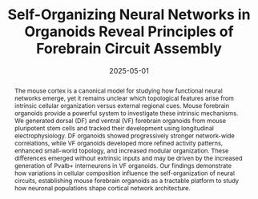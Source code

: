 ---
title: Self-Organizing Neural Networks in Organoids Reveal Principles of Forebrain
  Circuit Assembly

# Authors
# A YAML list of author names
# If you created a profile for a user (e.g. the default `admin` user at `content/authors/admin/`), 
# write the username (folder name) here, and it will be replaced with their full name and linked to their profile.
authors:
- Sebastian Hernandez
- Hunter E. Schweiger
- Isabel Cline
- Gregory A. Kaurala
- Ash Robbins
- Daniel Solis
- Jinghui Geng
- Tjitse van der Molen
- Francisco Reyes
- Chinweike Norman Asogwa
- Kateryna Voitiuk
- Mattia Chini
- Marco Rolandi
- Sofie R. Salama
- Bradley M. Colquitt
- Tal Sharf
- David Haussler
- Mircea Teodorescu
- Mohammed A. Mostajo-Radji

# Author notes (such as 'Equal Contribution')
# A YAML list of notes for each author in the above `authors` list
author_notes: []

date: '2025-05-01'

doi: https://doi.org/10.1101/2025.05.01.651773

# Date to publish webpage (NOT necessarily Bibtex publication's date).
publishDate: '2025-07-30T09:57:39.137011Z'

# Publication type.
# A single CSL publication type but formatted as a YAML list (for Hugo requirements).
publication_types:
- manuscript

# Publication name and optional abbreviated publication name.
publication: 'bioRxiv'
publication_short: ''

abstract: The mouse cortex is a canonical model for studying how functional neural
  networks emerge, yet it remains unclear which topological features arise from intrinsic
  cellular organization versus external regional cues. Mouse forebrain organoids provide
  a powerful system to investigate these intrinsic mechanisms. We generated dorsal
  (DF) and ventral (VF) forebrain organoids from mouse pluripotent stem cells and
  tracked their development using longitudinal electrophysiology. DF organoids showed
  progressively stronger network-wide correlations, while VF organoids developed more
  refined activity patterns, enhanced small-world topology, and increased modular
  organization. These differences emerged without extrinsic inputs and may be driven
  by the increased generation of Pvalb+ interneurons in VF organoids. Our findings
  demonstrate how variations in cellular composition influence the self-organization
  of neural circuits, establishing mouse forebrain organoids as a tractable platform
  to study how neuronal populations shape cortical network architecture.

# Summary. An optional shortened abstract.
summary: ''

tags: []

# Display this page in a list of Featured pages?
featured: false

# Links
url_pdf: ''
url_code: ''
url_dataset: ''
url_poster: ''
url_project: ''
url_slides: ''
url_source: ''
url_video: ''



# Publication image
# Add an image named `featured.jpg/png` to your page's folder then add a caption below.
image:
  caption: 'Ventral and dorsal forebrain organoids have very different network structures'

# Associated Projects (optional).
#   Associate this publication with one or more of your projects.
#   Simply enter your project's folder or file name without extension.
#   E.g. `projects: ['internal-project']` links to `content/project/internal-project/index.md`.
#   Otherwise, set `projects: []`.
projects: []
links:
---